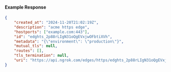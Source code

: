 <!-- Code generated for API Clients. DO NOT EDIT. -->

#### Example Response

```json
{
	"created_at": "2024-11-20T21:02:19Z",
	"description": "acme https edge",
	"hostports": ["example.com:443"],
	"id": "edghts_2p88rLIgN31oQgEVxjwOFbtiXVh",
	"metadata": "{\"environment\": \"production\"}",
	"mutual_tls": null,
	"routes": [],
	"tls_termination": null,
	"uri": "https://api.ngrok.com/edges/https/edghts_2p88rLIgN31oQgEVxjwOFbtiXVh"
}
```
